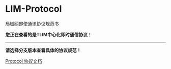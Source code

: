 # LIM-Protocol
局域网即使通讯协议规范书

**您正在查看的是TLIM中心化即时通信协议！**

---

**请选择分支版本查看具体的协议规范！**

[Protocol 协议文档](Protocol.md)
